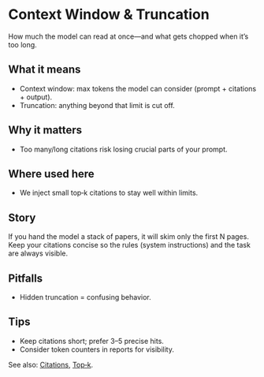 # Context Window & Truncation

How much the model can read at once—and what gets chopped when it’s too long.

## What it means
- Context window: max tokens the model can consider (prompt + citations + output).
- Truncation: anything beyond that limit is cut off.

## Why it matters
- Too many/long citations risk losing crucial parts of your prompt.

## Where used here
- We inject small top‑k citations to stay well within limits.

## Story
If you hand the model a stack of papers, it will skim only the first N pages. Keep your citations concise so the rules (system instructions) and the task are always visible.

## Pitfalls
- Hidden truncation = confusing behavior.

## Tips
- Keep citations short; prefer 3–5 precise hits.
- Consider token counters in reports for visibility.

See also: [Citations](./citations.md), [Top‑k](./top-k.md).
